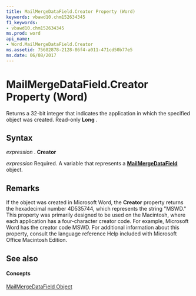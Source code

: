 ```yaml
---
title: MailMergeDataField.Creator Property (Word)
keywords: vbawd10.chm152634345
f1_keywords:
- vbawd10.chm152634345
ms.prod: word
api_name:
- Word.MailMergeDataField.Creator
ms.assetid: 75682878-2128-86f4-a011-471cd50b77e5
ms.date: 06/08/2017
---
```



# MailMergeDataField.Creator Property (Word)

Returns a 32-bit integer that indicates the application in which the specified object was created. Read-only **Long** .


## Syntax

 _expression_ . **Creator**

 _expression_ Required. A variable that represents a **[MailMergeDataField](mailmergedatafield-object-word.md)** object.


## Remarks

If the object was created in Microsoft Word, the **Creator** property returns the hexadecimal number 4D535744, which represents the string "MSWD." This property was primarily designed to be used on the Macintosh, where each application has a four-character creator code. For example, Microsoft Word has the creator code MSWD. For additional information about this property, consult the language reference Help included with Microsoft Office Macintosh Edition.


## See also


#### Concepts


[MailMergeDataField Object](mailmergedatafield-object-word.md)

